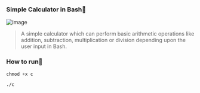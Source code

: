 
### Simple Calculator in Bash🤖

![image](https://raw.githubusercontent.com/L0rdK1r422/BashCalculator/main/20220101_020946.jpg)

> A simple calculator which can perform basic arithmetic operations like addition, subtraction, multiplication or division depending upon the user input in Bash.

### How to run👾

```python
chmod +x c
```

```
./c
```



